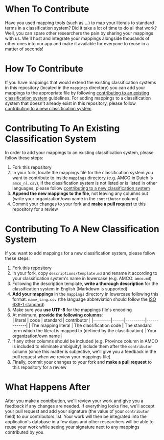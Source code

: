 # When To Contribute

Have you used mapping tools (such as ...) to map your literals to standard terms in a classification system? Did it take a lot of time to do all that work? Well, you can spare other researchers the pain by sharing your mappings with us. We'll host and integrate your mappings alongside thousands of other ones into our app and make it available for everyone to reuse in a matter of seconds!

# How To Contribute

If you have mappings that would extend the existing classification systems in this repository (located in the `mappings` directory) you can add your mappings to the appropriate file by following [contributing to an existing classification system](#contributing-to-an-existing-classification-system) guidelines. For adding mappings to a classification system that doesn't already exist in this repository, please follow [contributing to a new classification system](#contributing-to-a-new-classification-system).

# Contributing To An Existing Classification System

In order to add your mappings to an existing classification system, please follow these steps:
  1. Fork this repository
  2. In your fork, locate the mappings file for the classification system you want to contribute to inside `mappings` directory (e.g. AMCO in Dutch is `amco_nl.csv`), if the classification system is not listed or is listed in other languages, please follow [contributing to a new classification system](#contributing-to-a-new-classification-system)
  3. **Append the new mappings to the file**, not leaving any columns out (write your organization/own name in the `contributor` column)
  4. Commit your changes to your fork and **make a pull request** to this repository for a review

# Contributing To A New Classification System

If you want to add mappings for a new classification system, please follow these steps:
  1. Fork this repository
  2. In your fork, copy `descriptions/template.md` and rename it according to your classification system's name in lowercase (e.g. AMCO: `amco.md`)
  3. Following the description template, **write a thorough description** for the classification system in English (Markdown is supported)
  4. **Add your mappings** in the `mappings` directory in lowercase following this format: `name_lang.csv` (the language abbreviation should follow the [ISO 639-1 standard](https://en.wikipedia.org/wiki/List_of_ISO_639-1_codes))
  5. Make sure you **use UTF-8** for the mappings file's encoding
  6. At minimum, **provide the following columns**:  
  | literal | code | standard | contributor |
  |---------|------|----------|-------------|
  | The mapping literal | The classification code | The standard term which the literal is mapped to (defined by the classification) | Your organization/own name |
  7. If any other columns should be included (e.g. Province column in AMCO is included to eliminate ambiguity) include them after the `contributor` column (since this matter is subjective, we'll give you a feedback in the pull request when we review your mappings file)
  8. Finally, commit your changes to your fork and **make a pull request** to this repository for a review

# What Happens After

After you make a contribution, we'll review your work and give you a feedback if any changes are needed. If everything looks fine, we'll accept your pull request and add your signature (the value of your `contributor` field) to our contributors list. Your work will then be integrated into the application's database in a few days and other researchers will be able to reuse your work while seeing your signature next to any mappings contributed by you.
